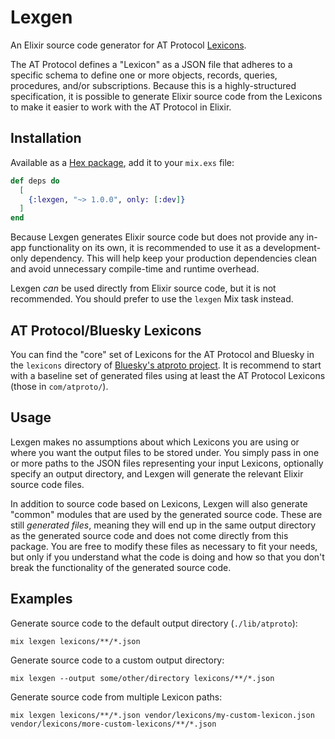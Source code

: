 # Lexgen

An Elixir source code generator for AT Protocol [Lexicons](https://atproto.com/specs/lexicon).

The AT Protocol defines a "Lexicon" as a JSON file that adheres to a specific schema to define one or more objects, records, queries, procedures, and/or subscriptions. Because this is a highly-structured specification, it is possible to generate Elixir source code from the Lexicons to make it easier to work with the AT Protocol in Elixir.

## Installation

Available as a [Hex package](https://hex.pm/docs/publish), add it to your `mix.exs` file:

```elixir
def deps do
  [
    {:lexgen, "~> 1.0.0", only: [:dev]}
  ]
end
```

Because Lexgen generates Elixir source code but does not provide any in-app functionality on its own, it is recommended to use it as a development-only dependency. This will help keep your production dependencies clean and avoid unnecessary compile-time and runtime overhead.

Lexgen *can* be used directly from Elixir source code, but it is not recommended. You should prefer to use the `lexgen` Mix task instead.

## AT Protocol/Bluesky Lexicons

You can find the "core" set of Lexicons for the AT Protocol and Bluesky in the `lexicons` directory of [Bluesky's atproto project](https://github.com/bluesky-social/atproto). It is recommend to start with a baseline set of generated files using at least the AT Protocol Lexicons (those in `com/atproto/`).

## Usage

Lexgen makes no assumptions about which Lexicons you are using or where you want the output files to be stored under. You simply pass in one or more paths to the JSON files representing your input Lexicons, optionally specify an output directory, and Lexgen will generate the relevant Elixir source code files.

In addition to source code based on Lexicons, Lexgen will also generate "common" modules that are used by the generated source code. These are still *generated files*, meaning they will end up in the same output directory as the generated source code and does not come directly from this package. You are free to modify these files as necessary to fit your needs, but only if you understand what the code is doing and how so that you don't break the functionality of the generated source code.

## Examples

Generate source code to the default output directory (`./lib/atproto`):

```shell
mix lexgen lexicons/**/*.json
```

Generate source code to a custom output directory:

```shell
mix lexgen --output some/other/directory lexicons/**/*.json
```

Generate source code from multiple Lexicon paths:

```shell
mix lexgen lexicons/**/*.json vendor/lexicons/my-custom-lexicon.json vendor/lexicons/more-custom-lexicons/**/*.json
```
